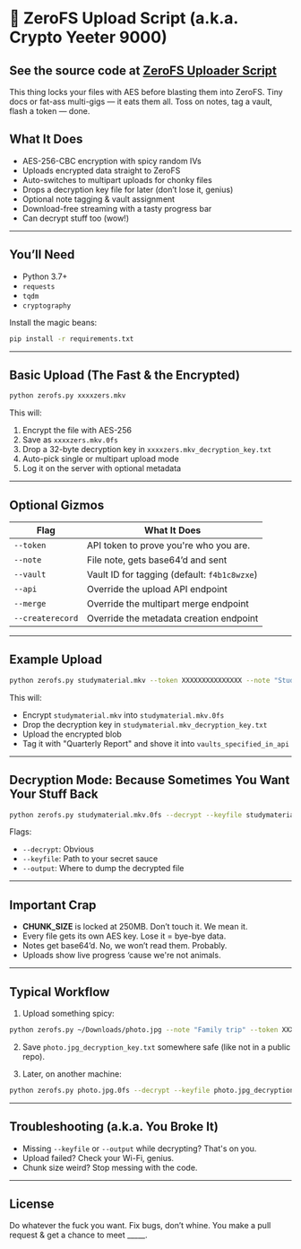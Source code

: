 # 🔐 ZeroFS Upload Script (a.k.a. Crypto Yeeter 9000)

## See the source code at [ZeroFS Uploader Script](https://github.com/kirmola/zerofs-uploader)

This thing locks your files with AES before blasting them into ZeroFS. Tiny docs or fat-ass multi-gigs — it eats them all. Toss on notes, tag a vault, flash a token — done.



## What It Does

* AES-256-CBC encryption with spicy random IVs
* Uploads encrypted data straight to ZeroFS
* Auto-switches to multipart uploads for chonky files
* Drops a decryption key file for later (don’t lose it, genius)
* Optional note tagging & vault assignment
* Download-free streaming with a tasty progress bar
* Can decrypt stuff too (wow!)

---

## You’ll Need

* Python 3.7+
* `requests`
* `tqdm`
* `cryptography`

Install the magic beans:

```bash
pip install -r requirements.txt
```

---

## Basic Upload (The Fast & the Encrypted)

```bash
python zerofs.py xxxxzers.mkv
```

This will:

1. Encrypt the file with AES-256
2. Save as `xxxxzers.mkv.0fs`
3. Drop a 32-byte decryption key in `xxxxzers.mkv_decryption_key.txt`
4. Auto-pick single or multipart upload mode
5. Log it on the server with optional metadata

---

## Optional Gizmos

| Flag             | What It Does                                 |
| ---------------- | -------------------------------------------- |
| `--token`        | API token to prove you're who you are.       |
| `--note`         | File note, gets base64’d and sent            |
| `--vault`        | Vault ID for tagging (default: `f4b1c8wzxe`) |
| `--api`          | Override the upload API endpoint             |
| `--merge`        | Override the multipart merge endpoint        |
| `--createrecord` | Override the metadata creation endpoint      |

---

## Example Upload

```bash
python zerofs.py studymaterial.mkv --token XXXXXXXXXXXXXXX --note "Study material for tonight" --vault <vaults_specified_in_api>
```

This will:

* Encrypt `studymaterial.mkv` into `studymaterial.mkv.0fs`
* Drop the decryption key in `studymaterial.mkv_decryption_key.txt`
* Upload the encrypted blob
* Tag it with "Quarterly Report" and shove it into `vaults_specified_in_api`

---

## Decryption Mode: Because Sometimes You Want Your Stuff Back

```bash
python zerofs.py studymaterial.mkv.0fs --decrypt --keyfile studymaterial.mkv_decryption_key.txt --output studymaterial.mkv
```

Flags:

* `--decrypt`: Obvious
* `--keyfile`: Path to your secret sauce
* `--output`: Where to dump the decrypted file

---

## Important Crap

* **CHUNK\_SIZE** is locked at 250MB. Don’t touch it. We mean it.
* Every file gets its own AES key. Lose it = bye-bye data.
* Notes get base64’d. No, we won’t read them. Probably.
* Uploads show live progress ‘cause we're not animals.

---

## Typical Workflow

1. Upload something spicy:

```bash
python zerofs.py ~/Downloads/photo.jpg --note "Family trip" --token XXXXXXXXXXXXX
```

2. Save `photo.jpg_decryption_key.txt` somewhere safe (like not in a public repo).

3. Later, on another machine:

```bash
python zerofs.py photo.jpg.0fs --decrypt --keyfile photo.jpg_decryption_key.txt --output photo_original.jpg
```

---

## Troubleshooting (a.k.a. You Broke It)

* Missing `--keyfile` or `--output` while decrypting? That's on you.
* Upload failed? Check your Wi-Fi, genius.
* Chunk size weird? Stop messing with the code.

---

## License

Do whatever the fuck you want. Fix bugs, don’t whine. You make a pull request & get a chance to meet _____.